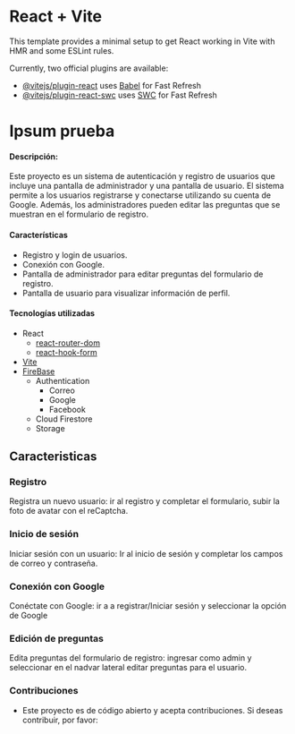 # React + Vite

This template provides a minimal setup to get React working in Vite with HMR and some ESLint rules.

Currently, two official plugins are available:

- [@vitejs/plugin-react](https://github.com/vitejs/vite-plugin-react/blob/main/packages/plugin-react/README.md) uses [Babel](https://babeljs.io/) for Fast Refresh
- [@vitejs/plugin-react-swc](https://github.com/vitejs/vite-plugin-react-swc) uses [SWC](https://swc.rs/) for Fast Refresh

# Ipsum prueba
#### Descripción:
Este proyecto es un sistema de autenticación y registro de usuarios que incluye una pantalla de administrador y una pantalla de usuario. El sistema permite a los usuarios registrarse y conectarse utilizando su cuenta de Google. Además, los administradores pueden editar las preguntas que se muestran en el formulario de registro.

#### Características
- Registro y login de usuarios.
- Conexión con Google.
- Pantalla de administrador para editar preguntas del formulario de registro.
- Pantalla de usuario para visualizar información de perfil.


#### Tecnologías utilizadas

- React
  - [react-router-dom](https://reactrouter.com/en/main)
  - [react-hook-form](https://react-hook-form.com/)
- [Vite](https://vitejs.dev/)
- [FireBase](https://firebase.google.com/?hl=es)
  - Authentication
    - Correo
    - Google
    - Facebook
  - Cloud Firestore
  - Storage

## Caracteristicas

### Registro
Registra un nuevo usuario: ir al registro y completar el formulario, subir la foto de avatar con el reCaptcha.

### Inicio de sesión
Iniciar sesión con un usuario: Ir al inicio de sesión y completar los campos de correo y contraseña.

### Conexión con Google
Conéctate con Google: ir a a registrar/Iniciar sesión y seleccionar la opción de Google

### Edición de preguntas
Edita preguntas del formulario de registro: ingresar como admin y seleccionar en el nadvar lateral editar preguntas para el usuario.

### Contribuciones
- Este proyecto es de código abierto y acepta contribuciones. Si deseas contribuir, por favor:


